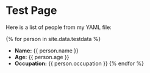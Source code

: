 # Test Page

Here is a list of people from my YAML file:

{% for person in site.data.testdata %}
- **Name:** {{ person.name }}
- **Age:** {{ person.age }}
- **Occupation:** {{ person.occupation }}
{% endfor %}
